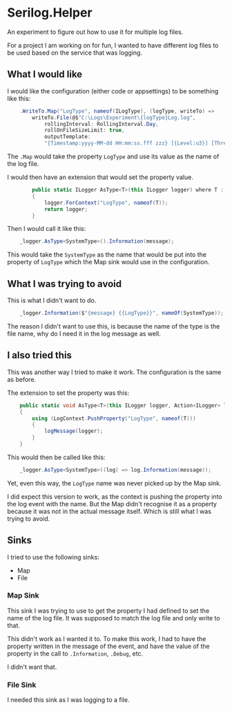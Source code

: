 # Serilog.Helper

An experiment to figure out how to use it for multiple log files.

For a project I am working on for fun, I wanted to have different log files to be used based on the service that was logging.

## What I would like

I would like the configuration (either code or appsettings) to be something like this:

```csharp
    .WriteTo.Map("LogType", nameof(ILogType), (logType, writeTo) =>
        writeTo.File(@$"C:\Logs\Experiment\{logType}Log.log",
            rollingInterval: RollingInterval.Day,
            rollOnFileSizeLimit: true,
            outputTemplate:
            "{Timestamp:yyyy-MM-dd HH:mm:ss.fff zzz} [{Level:u3}] [Thread:({ThreadId:D3})] Message: {Message}{NewLine}{Exception}"))
```

The `.Map` would take the property `LogType` and use its value as the name of the log file.

I would then have an extension that would set the property value.

```csharp
        public static ILogger AsType<T>(this ILogger logger) where T : ILogType
        {
            logger.ForContext("LogType", nameof(T));
            return logger;
        }
```

Then I would call it like this:

```csharp
    _logger.AsType<SystemType>().Information(message);
```

This would take the `SystemType` as the name that would be put into the property of `LogType` which the Map sink would use in the configuration.

## What I was trying to avoid

This is what I didn't want to do.

```csharp
    _logger.Information($"{message} {{LogType}}", nameOf(SystemType));
```

The reason I didn't want to use this, is because the name of the type is the file name, why do I need it in the log message as well.

## I also tried this

This was another way I tried to make it work.  The configuration is the same as before.

The extension to set the property was this:

```csharp
    public static void AsType<T>(this ILogger logger, Action<ILogger> logMessage) where T : ILogType
    {
        using (LogContext.PushProperty("LogType", nameof(T)))
        {
            logMessage(logger);
        }
    }
```

This would then be called like this:

```csharp
    _logger.AsType<SystemType>((log) => log.Information(message));
```

Yet, even this way, the `LogType` name was never picked up by the Map sink.

I did expect this version to work, as the context is pushing the property into the log event with the name.  But the Map didn't recognise it as a property because it was not in the actual message itself.  Which is still what I was trying to avoid.

## Sinks

I tried to use the following sinks:

* Map
* File

### Map Sink

This sink I was trying to use to get the property I had defined to set the name of the log file.  It was supposed to match the log file and only write to that.

This didn't work as I wanted it to.  To make this work, I had to have the property written in the message of the event, and have the value of the property in the call to `.Information`, `.Debug`, etc.

I didn't want that.

### File Sink

I needed this sink as I was logging to a file.
